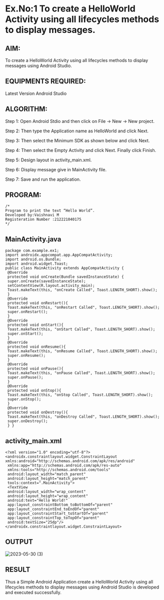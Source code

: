 # Ex.No:1 To create a HelloWorld Activity using all lifecycles methods to display messages.


## AIM:

To create a HelloWorld Activity using all lifecycles methods to display messages using Android Studio.

## EQUIPMENTS REQUIRED:

Latest Version Android Studio

## ALGORITHM:

Step 1: Open Android Stdio and then click on File -> New -> New project.

Step 2: Then type the Application name as HelloWorld and click Next. 

Step 3: Then select the Minimum SDK as shown below and click Next.

Step 4: Then select the Empty Activity and click Next. Finally click Finish.

Step 5: Design layout in activity_main.xml.

Step 6: Display message give in MainActivity file.

Step 7: Save and run the application.

## PROGRAM:
```
/*
Program to print the text “Hello World”.
Developed by:Vaishnavi M
Registeration Number :212221040175
*/
```
## MainActivity.java
```
package com.example.ex1;
import androidx.appcompat.app.AppCompatActivity;
import android.os.Bundle;
import android.widget.Toast;
public class MainActivity extends AppCompatActivity {
 @Override
 protected void onCreate(Bundle savedInstanceState) {
 super.onCreate(savedInstanceState);
 setContentView(R.layout.activity_main);
 Toast.makeText(this, "onCreate Called", Toast.LENGTH_SHORT).show();
 }
 @Override
 protected void onRestart(){
 Toast.makeText(this, "onRestart Called", Toast.LENGTH_SHORT).show();
 super.onRestart();
 }
 @Override
 protected void onStart(){
 Toast.makeText(this, "onStart Called", Toast.LENGTH_SHORT).show();
 super.onStart();
 }
 @Override
 protected void onResume(){
 Toast.makeText(this, "onResume Called", Toast.LENGTH_SHORT).show();
 super.onResume();
 }
 @Override
 protected void onPause(){
 Toast.makeText(this, "onPause Called", Toast.LENGTH_SHORT).show();
 super.onPause();
 }
 @Override
 protected void onStop(){
 Toast.makeText(this, "onStop Called", Toast.LENGTH_SHORT).show();
 super.onStop();
 }
 @Override
 protected void onDestroy(){
 Toast.makeText(this, "onDestroy Called", Toast.LENGTH_SHORT).show();
 super.onDestroy();
 } }
```
## activity_main.xml
```
<?xml version="1.0" encoding="utf-8"?>
<androidx.constraintlayout.widget.ConstraintLayout 
xmlns:android="http://schemas.android.com/apk/res/android"
 xmlns:app="http://schemas.android.com/apk/res-auto"
 xmlns:tools="http://schemas.android.com/tools"
 android:layout_width="match_parent"
 android:layout_height="match_parent"
 tools:context=".MainActivity">
 <TextView
 android:layout_width="wrap_content"
 android:layout_height="wrap_content"
 android:text="Hello World!"
 app:layout_constraintBottom_toBottomOf="parent"
 app:layout_constraintEnd_toEndOf="parent"
 app:layout_constraintStart_toStartOf="parent"
 app:layout_constraintTop_toTopOf="parent"
 android:textSize="25dp"/>
</androidx.constraintlayout.widget.ConstraintLayout>
```
## OUTPUT
![2023-05-30 (3)](https://github.com/suryacse05/Mobile-Application-Development/assets/135130074/ea5d3ce2-18ff-4d6d-996b-c6b377454bb2)



## RESULT
Thus a Simple Android Application create a HelloWorld Activity using all lifecycles methods to display messages using Android Studio is developed and executed successfully.
